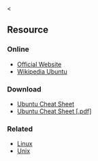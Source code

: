 &lt;

Resource
--------

### Online

-   [Official Website](http://www.ubuntu.com/)
-   [Wikipedia Ubuntu](http://en.wikipedia.org/wiki/Ubuntu_(Linux_distribution))

### Download

-   [Ubuntu Cheat Sheet](http://fosswire.com/post/2008/04/ubuntu-cheat-sheet/)
-   [Ubuntu Cheat Sheet \[.pdf\]](static/cs/ubunturef.pdf)

### Related

-   [Linux](linux.html "Linux Cheat Sheet")
-   [Unix](unix.html "Unix Cheat Sheet")
